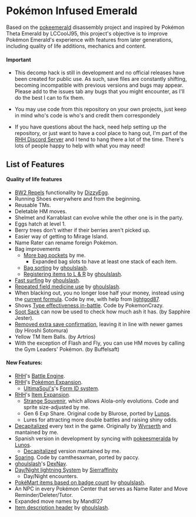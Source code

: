 # Pokémon Infused Emerald

Based on the [pokeemerald](https://github.com/pret/pokeemerald) disassembly project and inspired by Pokémon Theta Emerald by LCCoolJ95, this project's objective is to improve Pokémon Emerald's experience with features from later generations, including quality of life additions, mechanics and content.

#### Important
* This decomp hack is still in development and no official releases have been created for public use. As such, save files are constantly shifting, becoming incompatible with previous versions and bugs may appear. Please add to the issues tab any bugs that you might encounter, as I'll do the best I can to fix them.
* You may use code from this repository on your own projects, just keep in mind who's code is who's and credit them correspondely

* If you have questions about the hack, need help setting up the repository, or just want to have a cool place to hang out, I'm part of the [RHH Discord Server](https://discord.gg/aha7DBH) and I tend to hang there a lot of the time. There's lots of people happy to help with what you may need!

## List of Features
#### Quality of life features
* [BW2 Repels](https://github.com/DizzyEggg/pokeemerald/tree/repel) functionality by [DizzyEgg](https://github.com/dizzyeggg).
* Running Shoes everywhere and from the beginning.
* Reusable TMs.
* Deletable HM moves.
* Shelmet and Karrablast can evolve while the other one is in the party.
* Eggs hatch at level 1.
* Berry trees don't wither if their berries aren't picked up.
* Easier way of getting to Mirage Island.
* Name Rater can rename foreign Pokémon.
* Bag improvements
	* [More bag pockets](https://github.com/AsparagusEduardo/pokeemerald/tree/BetterBag) by me.
		* Expanded bag slots to have at least one stack of each item.
	* [Bag sorting](https://www.pokecommunity.com/showthread.php?p=10167488#post10167488) by [ghoulslash](https://github.com/ghoulslash).
	* [Registering items to L & R](https://www.pokecommunity.com/showthread.php?p=10134388#post10134388) by [ghoulslash](https://github.com/ghoulslash).
* [Fast surfing](https://www.pokecommunity.com/showthread.php?p=10137446#post10137446) by [ghoulslash](https://github.com/ghoulslash).
* [Repeated field medicine use](https://www.pokecommunity.com/showthread.php?p=10206290#post10206290) by [ghoulslash](https://github.com/ghoulslash).
* When blacking out, you no longer lose half your money, instead using the [current formula](https://github.com/AsparagusEduardo/pokeemerald/tree/WhiteOutMoney). Code by me, with help from [lightgod87](https://github.com/lightgod87).
* Shows [Type effectiveness in-battle](https://www.pokecommunity.com/showthread.php?p=10167016#post10167016). Code by PokemonCrazy.
* [Soot Sack](https://www.pokecommunity.com/showthread.php?p=10222284#post10222284) can now be used to check how much ash it has. (by Sapphire Jester).
* [Removed extra save confirmation](https://www.pokecommunity.com/showthread.php?p=10211835#post10211835), leaving it in line with newer games (by Hiroshi Sotomura)
* Yellow TM Item Balls. (by Artrios)
* With the exception of Flash and Fly, you can use HM moves by calling the Gym Leaders' Pokémon. (by Buffelsaft)

#### New Features:
* [RHH](https://github.com/rh-hideout)'s [Battle Engine](https://github.com/rh-hideout/pokeemerald-expansion/tree/battle_engine).
* [RHH](https://github.com/rh-hideout)'s [Pokémon Expansion](https://github.com/rh-hideout/pokeemerald-expansion/tree/pokemon_expansion).
	* [UltimaSoul's](https://github.com/rh-hideout)'s [Form ID system](https://github.com/ultima-soul/pokeemerald/tree/form_system).
* [RHH](https://github.com/rh-hideout)'s [Item Expansion](https://github.com/rh-hideout/pokeemerald-expansion/tree/pokemon_expansion).
	* [Strange Souvenir](https://github.com/AsparagusEduardo/pokeemerald/tree/AlolanEvolution), which allows Alola-only evolutions. Code and sprite size-adjusted by me.
	* Gen 6 Exp Share. Original code by Blurose, ported by [Lunos](https://github.com/LOuroboros).
	* Lures for attracting more double battles and raising shiny odds.
* [Decapitalized](https://github.com/AsparagusEduardo/pokeemerald/tree/Decapitalization) every text in the game. Originally by [Wyrserth](https://github.com/Wyrserth) and mantained by me.
* Spanish version in development by syncing with [pokeesmeralda](https://github.com/LOuroboros/pokeemerald/tree/pokeesmeralda) by [Lunos](https://github.com/LOuroboros).
	* [Decapitalized](https://github.com/AsparagusEduardo/pokeemerald/tree/pokeesmeralda_decap) version mantained by me.
* [Soaring](https://www.pokecommunity.com/showthread.php?t=422107). Code by camthesaxman, ported by paccy.
* [ghoulslash](https://github.com/ghoulslash)'s [DexNav](https://github.com/ghoulslash/pokeemerald/tree/dexnav).
* [Day/Night lightning System](https://github.com/huderlem/pokeemerald/tree/daynight-diego) by [Sierraffinity](https://github.com/Sierraffinity)
	* Day/Night encounters.
* [PokéMart items based on badge count](https://github.com/pret/pokeemerald/wiki/Shop-Items-By-Badge-Count) by [ghoulslash](https://github.com/ghoulslash).
* An NPC in every Pokémon Center that serves as Name Rater and Move Reminder/Deleter/Tutor.
* Expanded move names by Mandll27
* [Item description header](https://github.com/ghoulslash/pokeemerald/tree/item_desc_header) by [ghoulslash](https://github.com/ghoulslash).
